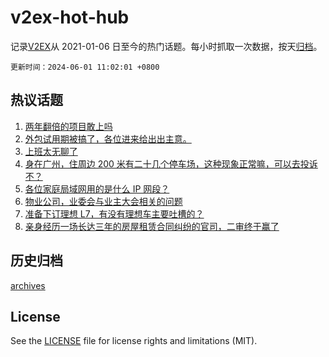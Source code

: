 # v2ex-hot-hub

 记录[V2EX](https://www.v2ex.com/)从 2021-01-06 日至今的热门话题。每小时抓取一次数据，按天[归档](archives)。

`更新时间：2024-06-01 11:02:01 +0800`

## 热议话题

1. [两年翻倍的项目敢上吗](https://www.v2ex.com/t/1045664)
1. [外包试用期被搞了，各位进来给出出主意。](https://www.v2ex.com/t/1045689)
1. [上班太无聊了](https://www.v2ex.com/t/1045641)
1. [身在广州，住周边 200 米有二十几个停车场，这种现象正常嘛，可以去投诉不？](https://www.v2ex.com/t/1045690)
1. [各位家庭局域网用的是什么 IP 网段？](https://www.v2ex.com/t/1045798)
1. [物业公司，业委会与业主大会相关的问题](https://www.v2ex.com/t/1045647)
1. [准备下订理想 L7，有没有理想车主要吐槽的？](https://www.v2ex.com/t/1045659)
1. [亲身经历一场长达三年的房屋租赁合同纠纷的官司，二审终于赢了](https://www.v2ex.com/t/1045774)

## 历史归档

[archives](archives)

## License

See the [LICENSE](LICENSE) file for license rights and limitations (MIT).
